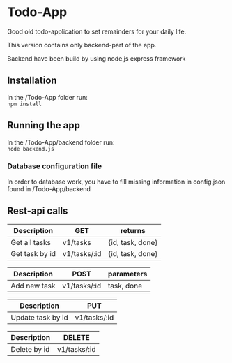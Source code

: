 # Todo-App
Good old todo-application to set remainders for your daily life.

This version contains only backend-part of the app.

Backend have been build by using node.js express framework

## Installation

In the /Todo-App folder run:  
`npm install`

## Running the app

In the /Todo-App/backend folder run:  
`node backend.js`

### Database configuration file
In order to database work, you have to fill missing information in config.json found in /Todo-App/backend


## Rest-api calls

Description |GET  |returns 
------------ | ------------ | ------- 
Get all tasks | v1/tasks   |   {id, task, done}                                                                                                                                                     
Get task by id | v1/tasks/:id   | {id, task, done} 

Description |POST| parameters 
------- | ------- |--- 
Add new task | v1/tasks/:id | task, done 

Description | PUT  
------------ | ---------
Update task by id | v1/tasks/:id   

Description | DELETE 
------- | ---- 
Delete by id | v1/tasks/:id 
